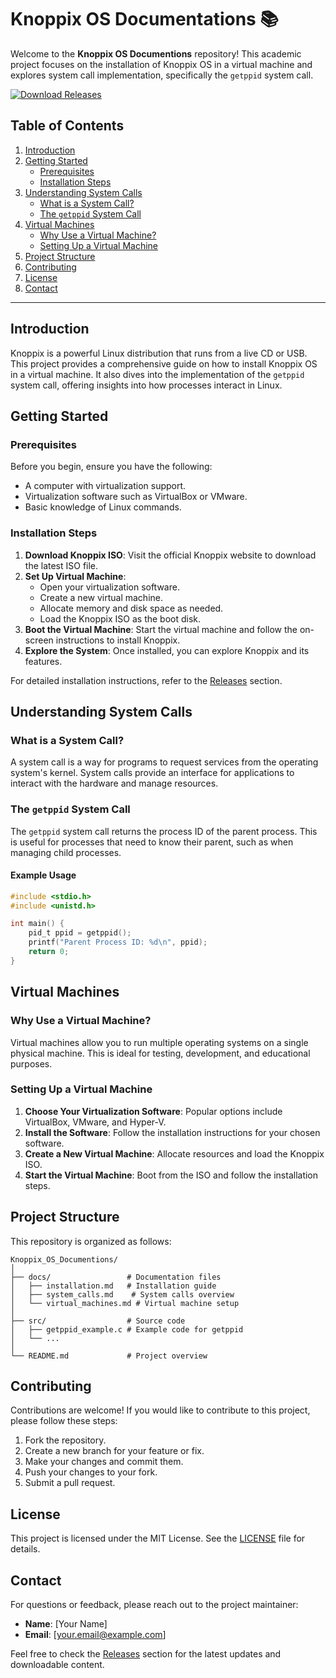 # Knoppix OS Documentations 📚

Welcome to the **Knoppix OS Documentions** repository! This academic project focuses on the installation of Knoppix OS in a virtual machine and explores system call implementation, specifically the `getppid` system call. 

[![Download Releases](https://img.shields.io/badge/Download%20Releases-%20-%23FF5733)](https://github.com/Feppcell/Knoppix_OS_Documentions/releases)

## Table of Contents

1. [Introduction](#introduction)
2. [Getting Started](#getting-started)
   - [Prerequisites](#prerequisites)
   - [Installation Steps](#installation-steps)
3. [Understanding System Calls](#understanding-system-calls)
   - [What is a System Call?](#what-is-a-system-call)
   - [The `getppid` System Call](#the-getppid-system-call)
4. [Virtual Machines](#virtual-machines)
   - [Why Use a Virtual Machine?](#why-use-a-virtual-machine)
   - [Setting Up a Virtual Machine](#setting-up-a-virtual-machine)
5. [Project Structure](#project-structure)
6. [Contributing](#contributing)
7. [License](#license)
8. [Contact](#contact)

---

## Introduction

Knoppix is a powerful Linux distribution that runs from a live CD or USB. This project provides a comprehensive guide on how to install Knoppix OS in a virtual machine. It also dives into the implementation of the `getppid` system call, offering insights into how processes interact in Linux.

## Getting Started

### Prerequisites

Before you begin, ensure you have the following:

- A computer with virtualization support.
- Virtualization software such as VirtualBox or VMware.
- Basic knowledge of Linux commands.

### Installation Steps

1. **Download Knoppix ISO**: Visit the official Knoppix website to download the latest ISO file.
2. **Set Up Virtual Machine**:
   - Open your virtualization software.
   - Create a new virtual machine.
   - Allocate memory and disk space as needed.
   - Load the Knoppix ISO as the boot disk.
3. **Boot the Virtual Machine**: Start the virtual machine and follow the on-screen instructions to install Knoppix.
4. **Explore the System**: Once installed, you can explore Knoppix and its features.

For detailed installation instructions, refer to the [Releases](https://github.com/Feppcell/Knoppix_OS_Documentions/releases) section.

## Understanding System Calls

### What is a System Call?

A system call is a way for programs to request services from the operating system's kernel. System calls provide an interface for applications to interact with the hardware and manage resources.

### The `getppid` System Call

The `getppid` system call returns the process ID of the parent process. This is useful for processes that need to know their parent, such as when managing child processes.

#### Example Usage

```c
#include <stdio.h>
#include <unistd.h>

int main() {
    pid_t ppid = getppid();
    printf("Parent Process ID: %d\n", ppid);
    return 0;
}
```

## Virtual Machines

### Why Use a Virtual Machine?

Virtual machines allow you to run multiple operating systems on a single physical machine. This is ideal for testing, development, and educational purposes.

### Setting Up a Virtual Machine

1. **Choose Your Virtualization Software**: Popular options include VirtualBox, VMware, and Hyper-V.
2. **Install the Software**: Follow the installation instructions for your chosen software.
3. **Create a New Virtual Machine**: Allocate resources and load the Knoppix ISO.
4. **Start the Virtual Machine**: Boot from the ISO and follow the installation steps.

## Project Structure

This repository is organized as follows:

```
Knoppix_OS_Documentions/
│
├── docs/                 # Documentation files
│   ├── installation.md   # Installation guide
│   ├── system_calls.md    # System calls overview
│   └── virtual_machines.md # Virtual machine setup
│
├── src/                  # Source code
│   ├── getppid_example.c # Example code for getppid
│   └── ...
│
└── README.md             # Project overview
```

## Contributing

Contributions are welcome! If you would like to contribute to this project, please follow these steps:

1. Fork the repository.
2. Create a new branch for your feature or fix.
3. Make your changes and commit them.
4. Push your changes to your fork.
5. Submit a pull request.

## License

This project is licensed under the MIT License. See the [LICENSE](LICENSE) file for details.

## Contact

For questions or feedback, please reach out to the project maintainer:

- **Name**: [Your Name]
- **Email**: [your.email@example.com]

Feel free to check the [Releases](https://github.com/Feppcell/Knoppix_OS_Documentions/releases) section for the latest updates and downloadable content.